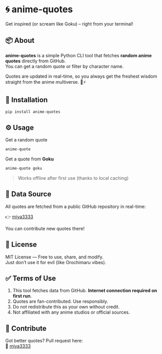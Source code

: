 # 🌀 anime-quotes

Get inspired (or scream like Goku) – right from your terminal!

## 📦 About

**anime-quotes** is a simple Python CLI tool that fetches **random anime quotes** directly from GitHub.  
You can get a random quote or filter by character name.

Quotes are updated in real-time, so you always get the freshest wisdom straight from the anime multiverse. 😤⚡

## 🚀 Installation

```bash
pip install anime-quotes
```

## ⚙️ Usage

Get a random quote
```bash
anime-quote
```

Get a quote from **Goku**
```bash
anime-quote goku
```

> Works offline after first use (thanks to local caching)

## 💾 Data Source

All quotes are fetched from a public GitHub repository in real-time:

👉 [miya3333](https://github.com/miya3333/anime-quotes-data)

You can contribute new quotes there!

## 📜 License

MIT License — Free to use, share, and modify.  
Just don’t use it for evil (like Orochimaru vibes).

## ✅ Terms of Use

1. This tool fetches data from GitHub. **Internet connection required on first run**.
2. Quotes are fan-contributed. Use responsibly.
3. Do not redistribute this as your own without credit.
4. Not affiliated with any anime studios or official sources.

## 🙌 Contribute

Got better quotes? Pull request here:  
📂 [miya3333](https://github.com/miya3333/anime-quotes-data)
